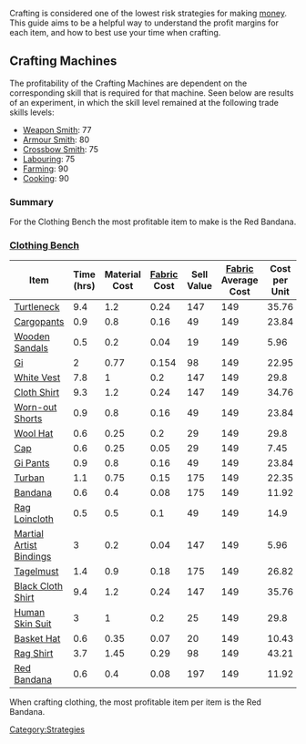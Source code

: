Crafting is considered one of the lowest risk strategies for making
[money](Cats.md "wikilink"). This guide aims to be a helpful way to
understand the profit margins for each item, and how to best use your
time when crafting.

## Crafting Machines

The profitability of the Crafting Machines are dependent on the
corresponding skill that is required for that machine. Seen below are
results of an experiment, in which the skill level remained at the
following trade skills levels:

- [Weapon Smith](Weapon_Smith.md "wikilink"): 77
- [Armour Smith](Armour_Smith.md "wikilink"): 80
- [Crossbow Smith](Crossbow_Smith.md "wikilink"): 75
- [Labouring](Labouring.md "wikilink"): 75
- [Farming](Farming.md "wikilink"): 90
- [Cooking](Cooking.md "wikilink"): 90

### Summary

For the Clothing Bench the most profitable item to make is the Red
Bandana.

### [Clothing Bench](Clothing_Bench.md "wikilink")

| Item                                                          | Time (hrs) | Material Cost | [Fabric](Fabrics.md "wikilink") Cost | Sell Value | [Fabric](Fabrics.md "wikilink") Average Cost | Cost per Unit | Profit / unit | Profit / hr |
|---------------------------------------------------------------|------------|---------------|-----------------------------------|------------|-------------------------------------------|---------------|---------------|-------------|
| [Turtleneck](Turtleneck.md "wikilink")                           | 9.4        | 1.2           | 0.24                              | 147        | 149                                       | 35.76         | 111.24        | 11.83       |
| [Cargopants](Cargopants.md "wikilink")                           | 0.9        | 0.8           | 0.16                              | 49         | 149                                       | 23.84         | 25.16         | 27.96       |
| [Wooden Sandals](Wooden_Sandals.md "wikilink")                   | 0.5        | 0.2           | 0.04                              | 19         | 149                                       | 5.96          | 13.04         | 26.08       |
| [Gi](Gi.md "wikilink")                                           | 2          | 0.77          | 0.154                             | 98         | 149                                       | 22.95         | 75.06         | 37.53       |
| [White Vest](White_Vest.md "wikilink")                           | 7.8        | 1             | 0.2                               | 147        | 149                                       | 29.8          | 117.2         | 15.03       |
| [Cloth Shirt](Cloth_Shirt.md "wikilink")                         | 9.3        | 1.2           | 0.24                              | 147        | 149                                       | 34.76         | 111.24        | 11.96       |
| [Worn-out Shorts](Worn-out_Shorts.md "wikilink")                 | 0.9        | 0.8           | 0.16                              | 49         | 149                                       | 23.84         | 25.16         | 27.96       |
| [Wool Hat](Wool_Hat.md "wikilink")                               | 0.6        | 0.25          | 0.2                               | 29         | 149                                       | 29.8          | -0.8          | -1.33       |
| [Cap](Cap.md "wikilink")                                         | 0.6        | 0.25          | 0.05                              | 29         | 149                                       | 7.45          | 21.55         | 35.92       |
| [Gi Pants](Gi_Pants.md "wikilink")                               | 0.9        | 0.8           | 0.16                              | 49         | 149                                       | 23.84         | 25.16         | 27.96       |
| [Turban](Turban.md "wikilink")                                   | 1.1        | 0.75          | 0.15                              | 175        | 149                                       | 22.35         | 152.65        | 138.77      |
| [Bandana](Bandana.md "wikilink")                                 | 0.6        | 0.4           | 0.08                              | 175        | 149                                       | 11.92         | 163.08        | 271.8       |
| [Rag Loincloth](Rag_Loincloth.md "wikilink")                     | 0.5        | 0.5           | 0.1                               | 49         | 149                                       | 14.9          | 34.1          | 68.2        |
| [Martial Artist Bindings](Martial_Artist_Bindings.md "wikilink") | 3          | 0.2           | 0.04                              | 147        | 149                                       | 5.96          | 141.04        | 47.01       |
| [Tagelmust](Tagelmust.md "wikilink")                             | 1.4        | 0.9           | 0.18                              | 175        | 149                                       | 26.82         | 148.18        | 105.84      |
| [Black Cloth Shirt](Black_Cloth_Shirt.md "wikilink")             | 9.4        | 1.2           | 0.24                              | 147        | 149                                       | 35.76         | 111.24        | 11.83       |
| [Human Skin Suit](Human_Skin_Suit.md "wikilink")                 | 3          | 1             | 0.2                               | 25         | 149                                       | 29.8          | -4.8          | -1.6        |
| [Basket Hat](Basket_Hat.md "wikilink")                           | 0.6        | 0.35          | 0.07                              | 20         | 149                                       | 10.43         | 9.57          | 15.95       |
| [Rag Shirt](Rag_Shirt.md "wikilink")                             | 3.7        | 1.45          | 0.29                              | 98         | 149                                       | 43.21         | 54.79         | 14.81       |
| [Red Bandana](Red_Bandana.md "wikilink")                         | 0.6        | 0.4           | 0.08                              | 197        | 149                                       | 11.92         | 185.08        | 308.47      |

When crafting clothing, the most profitable item per item is the Red
Bandana.

[Category:Strategies](Category:Strategies "wikilink")